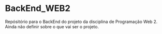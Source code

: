 # BackEnd_WEB2
Repósitório para o BackEnd do projeto da disciplina de Programação Web 2. Ainda não definir sobre o que vai ser o projeto.
